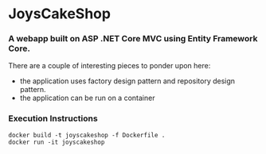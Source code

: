 ﻿
#   JoysCakeShop 
### A webapp built on ASP .NET Core MVC using Entity Framework Core.

There are a couple of interesting pieces to ponder upon here:
  - the application uses factory design pattern and repository design pattern. 
  - the application can be run on a container

### Execution Instructions
```
docker build -t joyscakeshop -f Dockerfile .
docker run -it joyscakeshop
```
